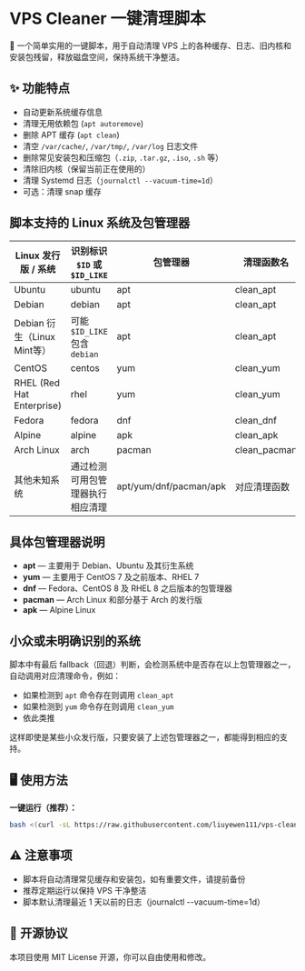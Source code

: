 # VPS Cleaner 一键清理脚本

🧹 一个简单实用的一键脚本，用于自动清理 VPS 上的各种缓存、日志、旧内核和安装包残留，释放磁盘空间，保持系统干净整洁。

## ✨ 功能特点

- 自动更新系统缓存信息
- 清理无用依赖包 (`apt autoremove`)
- 删除 APT 缓存 (`apt clean`)
- 清空 `/var/cache/`, `/var/tmp/`, `/var/log` 日志文件
- 删除常见安装包和压缩包（`.zip`, `.tar.gz`, `.iso`, `.sh` 等）
- 清除旧内核（保留当前正在使用的）
- 清理 Systemd 日志（`journalctl --vacuum-time=1d`）
- 可选：清理 snap 缓存

## 脚本支持的 Linux 系统及包管理器

| Linux 发行版 / 系统            | 识别标识 `$ID` 或 `$ID_LIKE`   | 包管理器                   | 清理函数名         |
| ------------------------- | ------------------------- | ---------------------- | ------------- |
| Ubuntu                    | ubuntu                    | apt                    | clean\_apt    |
| Debian                    | debian                    | apt                    | clean\_apt    |
| Debian 衍生（Linux Mint等）    | 可能 `$ID_LIKE` 包含 `debian` | apt                    | clean\_apt    |
| CentOS                    | centos                    | yum                    | clean\_yum    |
| RHEL (Red Hat Enterprise) | rhel                      | yum                    | clean\_yum    |
| Fedora                    | fedora                    | dnf                    | clean\_dnf    |
| Alpine                    | alpine                    | apk                    | clean\_apk    |
| Arch Linux                | arch                      | pacman                 | clean\_pacman |
| 其他未知系统                    | 通过检测可用包管理器执行相应清理          | apt/yum/dnf/pacman/apk | 对应清理函数        |

## 具体包管理器说明

* **apt** — 主要用于 Debian、Ubuntu 及其衍生系统
* **yum** — 主要用于 CentOS 7 及之前版本、RHEL 7
* **dnf** — Fedora、CentOS 8 及 RHEL 8 之后版本的包管理器
* **pacman** — Arch Linux 和部分基于 Arch 的发行版
* **apk** — Alpine Linux

## 小众或未明确识别的系统

脚本中有最后 fallback（回退）判断，会检测系统中是否存在以上包管理器之一，自动调用对应清理命令，例如：

* 如果检测到 `apt` 命令存在则调用 `clean_apt`
* 如果检测到 `yum` 命令存在则调用 `clean_yum`
* 依此类推

这样即使是某些小众发行版，只要安装了上述包管理器之一，都能得到相应的支持。

## 🖥️ 使用方法

**一键运行（推荐）：**

```bash
bash <(curl -sL https://raw.githubusercontent.com/liuyewen111/vps-cleaner/main/clean.sh)
```

## ⚠️ 注意事项

- 脚本将自动清理常见缓存和安装包，如有重要文件，请提前备份
- 推荐定期运行以保持 VPS 干净整洁
- 脚本默认清理最近 1 天以前的日志（journalctl --vacuum-time=1d）

## 📄 开源协议

本项目使用 MIT License 开源，你可以自由使用和修改。
